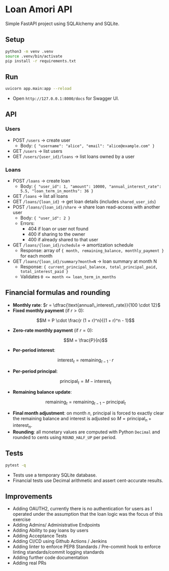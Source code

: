 # Loan Amori API

Simple FastAPI project using SQLAlchemy and SQLite.

## Setup

```bash
python3 -m venv .venv
source .venv/bin/activate
pip install -r requirements.txt
```

## Run

```bash
uvicorn app.main:app --reload
```

- Open `http://127.0.0.1:8000/docs` for Swagger UI.

## API

### Users
- POST `/users` → create user
  - Body: `{ "username": "alice", "email": "alice@example.com" }`
- GET `/users` → list users
- GET `/users/{user_id}/loans` → list loans owned by a user

### Loans
- POST `/loans` → create loan
  - Body: `{ "user_id": 1, "amount": 10000, "annual_interest_rate": 5.5, "loan_term_in_months": 36 }`
- GET `/loans` → list all loans
- GET `/loans/{loan_id}` → get loan details (includes `shared_user_ids`)
- POST `/loans/{loan_id}/share` → share loan read-access with another user
  - Body: `{ "user_id": 2 }`
  - Errors:
    - 404 if loan or user not found
    - 400 if sharing to the owner
    - 400 if already shared to that user
- GET `/loans/{loan_id}/schedule` → amortization schedule
  - Response: array of `{ month, remaining_balance, monthly_payment }` for each month
- GET `/loans/{loan_id}/summary?month=N` → loan summary at month N
  - Response: `{ current_principal_balance, total_principal_paid, total_interest_paid }`
  - Validates `0 <= month <= loan_term_in_months`

## Financial formulas and rounding

- **Monthly rate**: $r = \dfrac{\text{annual\_interest\_rate}}{100 \cdot 12}$
- **Fixed monthly payment** (if $r > 0$):

```math
M = P \cdot \frac{r (1 + r)^n}{(1 + r)^n - 1}
```

- **Zero-rate monthly payment** (if $r = 0$):

```math
M = \frac{P}{n}
```

- **Per-period interest**:

```math
\text{interest}_t = \text{remaining}_{t-1} \cdot r
```

- **Per-period principal**:

```math
\text{principal}_t = M - \text{interest}_t
```

- **Remaining balance update**:

```math
\text{remaining}_t = \text{remaining}_{t-1} - \text{principal}_t
```

- **Final month adjustment**: on month $n$, principal is forced to exactly clear the remaining balance and interest is adjusted so $M = \text{principal}_n + \text{interest}_n$.
- **Rounding**: all monetary values are computed with Python `Decimal` and rounded to cents using `ROUND_HALF_UP` per period.

## Tests

```bash
pytest -q
```

- Tests use a temporary SQLite database.
- Financial tests use Decimal arithmetic and assert cent-accurate results.

## Improvements
- Adding OAUTH2, currently there is no authentication for users as I operated under the assumption that the loan logic was the focus of this exercise 
- Adding Admins/ Administrative Endpoints
- Adding Ability to pay loans by users 
- Adding Acceptance Tests
- Adding CI/CD using Github Actions / Jenkins
- Adding linter to enforce PEP8 Standards / Pre-commit hook to enforce linting standards/commit logging standards
- Adding further code documentation
- Adding real PRs 


